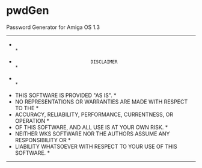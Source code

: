 # pwdGen
Password Generator for Amiga OS 1.3

   ************************************************************************
   *									                                                    *
   *				                 DISCLAIMER				                            *
   *									                                                    *
   *   THIS SOFTWARE IS PROVIDED "AS IS".                                 *
   *   NO REPRESENTATIONS OR WARRANTIES ARE MADE WITH RESPECT TO THE	    *
   *   ACCURACY, RELIABILITY, PERFORMANCE, CURRENTNESS, OR OPERATION	    *
   *   OF THIS SOFTWARE, AND ALL USE IS AT YOUR OWN RISK.		              *
   *   NEITHER WKS SOFTWARE NOR THE AUTHORS ASSUME ANY RESPONSIBILITY OR  *
   *   LIABILITY WHATSOEVER WITH RESPECT TO YOUR USE OF THIS SOFTWARE.	  *
   ************************************************************************

